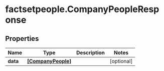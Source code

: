 # factsetpeople.CompanyPeopleResponse

## Properties

Name | Type | Description | Notes
------------ | ------------- | ------------- | -------------
**data** | [**[CompanyPeople]**](CompanyPeople.md) |  | [optional] 


